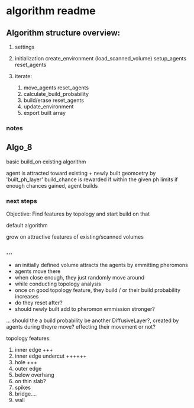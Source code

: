 # algorithm readme

## Algorithm structure overview:

1. settings
2. initialization
    create_environment
        (load_scanned_volume)
    setup_agents
        reset_agents

3. iterate:
    1. move_agents
        reset_agents
    2. calculate_build_probability
    3. build/erase
        reset_agents
    4. update_environment
    5. export built array

### notes

## Algo_8

basic build_on existing algorithm

agent is attracted toward existing + newly built geomoetry by 'built_ph_layer'
build_chance is rewarded if within the given ph limits
if enough chances gained, agent builds

### next steps

Objective: Find features by topology and start build on that

default algorithm

grow on attractive features of existing/scanned volumes

### ...

- an initially defined volume attracts the agents by emmitting pheromons
- agents move there
- when close enough, they just randomly move around
- while conducting topology analysis
- once on good topology feature, they build / or their build probability increases 
- do they reset after?
- should newly built add to pheromon emmission stronger?

... should the a build probability be another DiffusiveLayer?, created by agents during theyre move?
effecting their movement or not?

topology features:

1. inner edge +++
2. inner edge undercut ++++++
2. hole +++
3. outer edge
4. below overhang
5. on thin slab?
6. spikes
7. bridge....
8. wall